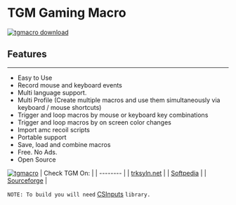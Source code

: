 # TGM Gaming Macro
[![tgmacro download](https://github.com/trksyln/TGMacro/assets/5625394/89cc332c-ca98-4bd2-8008-74d83b5e5f77)](https://trksyln.net/tgmacro)
&nbsp;
## Features
---
- Easy to Use
- Record mouse and keyboard events
- Multi language support.
- Multi Profile (Create multiple macros and use them simultaneously via keyboard / mouse shortcuts)
- Trigger and loop macros by mouse or keyboard key combinations
- Trigger and loop macros by on screen color changes
- Import amc recoil scripts
- Portable support
- Save, load and combine macros
- Free. No Ads.
- Open Source

[![tgmacro](https://github.com/trksyln/TGMacro/assets/5625394/07b7ee78-746d-4621-98a3-f26c25e925e1)](https://trksyln.net/tgmacro)
| Check TGM On:    |
| -------- | 
| [trksyln.net](https://trksyln.net/tgmacro)  | 
| [Softpedia](https://www.softpedia.com/get/Gaming-Related/TGM-Gaming-Macro.shtml)  | 
| [Sourceforge](https://sourceforge.net/projects/tmacro/) | 


`NOTE: To build you will need` [CSInputs](https://github.com/trksyln/CSInputs) `library.`
